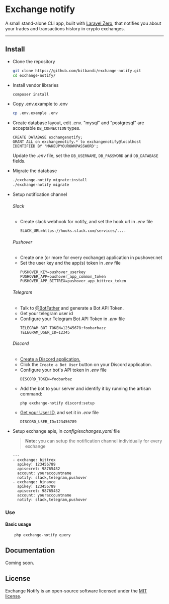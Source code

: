 # Exchange notify

A small stand-alone CLI app, built with [Laravel Zero](https://laravel-zero.com/), that notifies you about your trades and transactions history in crypto exchanges.

------

## Install

- Clone the repository
  ```bash
  git clone https://github.com/bitbandi/exchange-notify.git
  cd exchange-notify/
  ```
- Install vendor libraries
  ```bash
  composer install
  ```
- Copy .env.example to .env
  ```bash
  cp .env.example .env
  ```
- Create database layout, edit .env. "mysql" and "postgresql" are acceptable `DB_CONNECTION` types.
  ```mysql
  CREATE DATABASE exchangenotify;
  GRANT ALL on exchangenotify.* to exchangenotify@localhost IDENTIFIED BY 'MAKEUPYOUROWNPASSWORD';
  ```
  Update the _.env_ file, set the `DB_USERNAME`, `DB_PASSWORD` and `DB_DATABASE` fields.
- Migrate the database
  ```bash
  ./exchange-notify migrate:install
  ./exchange-notify migrate
  ```
- Setup notification channel

  ###### Slack
    - Create slack webhook for notify, and set the hook url in _.env_ file
      ```
      SLACK_URL=https://hooks.slack.com/services/....
      ```

  ###### Pushover
    - Create one (or more for every exchange) application in pushover.net
    - Set the user key and the app(s) token in _.env_ file
      ```
      PUSHOVER_KEY=pushover_userkey
      PUSHOVER_APP=pushover_app_common_token
      PUSHOVER_APP_BITTREX=pushover_app_bittrex_token
      ```

  ###### Telegram
    - Talk to [@BotFather](https://core.telegram.org/bots#6-botfather) and generate a Bot API Token.
    - Get your telegram user id
    - Configure your Telegram Bot API Token in _.env_ file
      ```
      TELEGRAM_BOT_TOKEN=12345678:foobarbazz
      TELEGRAM_USER_ID=12345
      ```

  ###### Discord

    - [Create a Discord application.](https://discord.com/developers/applications)
    - Click the `Create a Bot User` button on your Discord application.
    - Configure your bot's API token in _.env_ file
      ```
      DISCORD_TOKEN=foobarbaz
      ```
    - Add the bot to your server and identify it by running the artisan command:
      ```shell
      php exchange-notify discord:setup
      ```
    - [Get your User ID](https://support.discord.com/hc/en-us/articles/206346498-Where-can-I-find-my-User-Server-Message-ID-), and set it in _.env_ file
      ```
      DISCORD_USER_ID=123456789
      ```
    
- Setup exchange apis, in _config/exchanges.yaml_ file

  > **Note:** you can setup the notification channel individually for every exchange

  ```
  ---
  - exchange: bittrex
    apikey: 123456789
    apisecret: 98765432
    account: youraccountname
    notify: slack,telegram,pushover
  - exchange: binance
    apikey: 123456789
    apisecret: 98765432
    account: youraccountname
    notify: slack,telegram,pushover
  ```

### Use

#### Basic usage

```shell
    php exchange-notify query
```

## Documentation

Coming soon.

## License

Exchange Notify is an open-source software licensed under the [MIT license](LICENSE.md).
